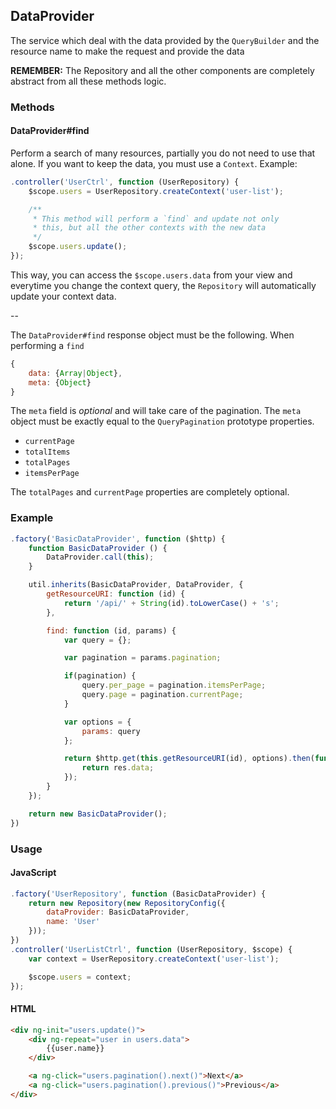 ## DataProvider

The service which deal with the data provided by the `QueryBuilder` and the resource name to make the request and provide the data

**REMEMBER:** The Repository and all the other components are completely abstract from all these methods logic.

### Methods

#### DataProvider#find
Perform a search of many resources, partially you do not need to use that alone. If you want to keep the data, you must use a `Context`. Example:
```js
.controller('UserCtrl', function (UserRepository) {
	$scope.users = UserRepository.createContext('user-list');

	/**
	 * This method will perform a `find` and update not only
	 * this, but all the other contexts with the new data
	 */
	$scope.users.update();
});
```
This way, you can access the `$scope.users.data` from your view and everytime you change the context query, the `Repository` will automatically update your context data.

--

The `DataProvider#find` response object must be the following. When performing a `find`
```js
{
	data: {Array|Object},
	meta: {Object}
}
```

The `meta` field is *optional* and will take care of the pagination. The `meta` object must be exactly equal to the `QueryPagination` prototype properties.

- `currentPage`
- `totalItems`
- `totalPages`
- `itemsPerPage`

The `totalPages` and `currentPage` properties are completely optional.

### Example
```js
.factory('BasicDataProvider', function ($http) {
	function BasicDataProvider () {
		DataProvider.call(this);
	}

	util.inherits(BasicDataProvider, DataProvider, {
		getResourceURI: function (id) {
			return '/api/' + String(id).toLowerCase() + 's';
		},

		find: function (id, params) {
			var query = {};

			var pagination = params.pagination;

			if(pagination) {
				query.per_page = pagination.itemsPerPage;
				query.page = pagination.currentPage;
			}

			var options = {
				params: query
			};

			return $http.get(this.getResourceURI(id), options).then(function (res) {
				return res.data;
			});
		}
	});

	return new BasicDataProvider();
})
```

### Usage

#### JavaScript
```js
.factory('UserRepository', function (BasicDataProvider) {
	return new Repository(new RepositoryConfig({
		dataProvider: BasicDataProvider,
		name: 'User'
	}));
})
.controller('UserListCtrl', function (UserRepository, $scope) {
	var context = UserRepository.createContext('user-list');

	$scope.users = context;
});
```

#### HTML
```html
<div ng-init="users.update()">
	<div ng-repeat="user in users.data">
		{{user.name}}
	</div>

	<a ng-click="users.pagination().next()">Next</a>
	<a ng-click="users.pagination().previous()">Previous</a>
</div>
```
